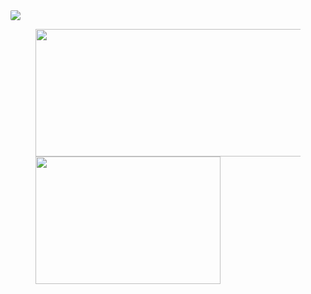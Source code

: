 <html>
<style>
  #sec{
    border-radius: 2px;
  }
</style>

<img id= "sec" src="https://z3.ax1x.com/2021/04/10/cdk2X6.jpg">

<figure class="third">
  <img src="https://github-readme-stats.vercel.app/api?username=Kuibagit" width="536" height="204" align ="left"><img src="https://z3.ax1x.com/2021/04/10/cdnkuR.jpg" width="296p" height="204" style="float:leth;"/>
</figure>

<!--
**Kuibagit/Kuibagit** is a ✨ _special_ ✨ repository because its `README.md` (this file) appears on your GitHub profile.

Here are some ideas to get you started:

- 🔭 I’m currently working on ...
- 🌱 I’m currently learning ...
- 👯 I’m looking to collaborate on ...
- 🤔 I’m looking for help with ...
- 💬 Ask me about ...
- 📫 How to reach me: ...
- 😄 Pronouns: ...
- ⚡ Fun fact: ...
-->
</html>
